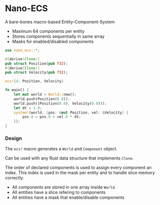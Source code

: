 # Nano-ECS
A bare-bones macro-based Entity-Component-System

- Maximum 64 components per entity
- Stores components sequentially in same array
- Masks for enabled/disabled components

```rust
use nano_ecs::*;

#[derive(Clone)]
pub struct Position(pub f32);
#[derive(Clone)]
pub struct Velocity(pub f32);

ecs!{4: Position, Velocity}

fn main() {
    let mut world = World::new();
    world.push(Position(0.0));
    world.push((Position(0.0), Velocity(0.0)));
    let dt = 1.0;
    system!(world, |pos: &mut Position, vel: &Velocity| {
        pos.0 = pos.0 + vel.0 * dt;
    });
}
```

### Design

The `ecs!` macro generates a `World` and `Component` object.

Can be used with any Rust data structure that implements `Clone`.


The order of declared components is used to assign every component an index.
This index is used in the mask per entity and to handle slice memory correctly.

- All components are stored in one array inside `World`.
- All entities have a slice refering to components
- All entities have a mask that enable/disable components

